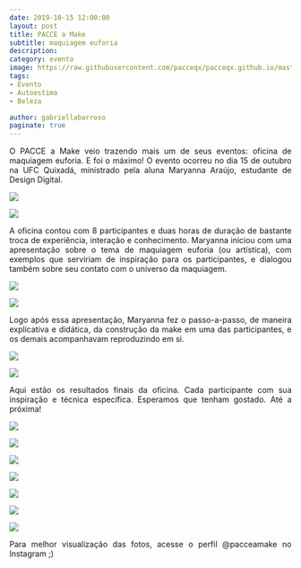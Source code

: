 ```yaml
---
date: 2019-10-15 12:00:00
layout: post
title: PACCE a Make
subtitle: maquiagem euforia
description: 
category: evento
image: https://raw.githubusercontent.com/pacceqx/pacceqx.github.io/master/assets/pic/2019-10-15/capa.png
tags:
- Evento
- Autoestima
- Beleza

author: gabriellabarroso
paginate: true
---
```

<p style="text-align: justify">
O PACCE a Make veio trazendo mais um de seus eventos: oficina de maquiagem euforia. E foi o máximo! O evento ocorreu no dia 15 de outubro na UFC Quixadá, ministrado pela aluna Maryanna Araújo, estudante de Design Digital. 
</p>

![](https://raw.githubusercontent.com/pacceqx/pacceqx.github.io/master/assets/pic/2019-10-15/img1.png)

![](https://raw.githubusercontent.com/pacceqx/pacceqx.github.io/master/assets/pic/2019-10-15/img2.png)

 <p style="text-align: justify">
 A oficina contou com 8 participantes e duas horas de duração de bastante troca de experiência, interação e conhecimento. Maryanna iniciou com uma apresentação sobre o tema de maquiagem euforia (ou artística), com exemplos que serviriam de inspiração para os participantes, e dialogou também sobre seu contato com o universo da maquiagem.
 </p>

![](https://raw.githubusercontent.com/pacceqx/pacceqx.github.io/master/assets/pic/2019-10-15/img3.png)

![](https://raw.githubusercontent.com/pacceqx/pacceqx.github.io/master/assets/pic/2019-10-15/img4.png)

<p style="text-align: justify">
Logo após essa apresentação, Maryanna fez o passo-a-passo, de maneira explicativa e didática, da construção da make em uma das participantes, e os demais acompanhavam reproduzindo em si.
 </p>

![](https://raw.githubusercontent.com/pacceqx/pacceqx.github.io/master/assets/pic/2019-10-08/img5.png)

![](https://raw.githubusercontent.com/pacceqx/pacceqx.github.io/master/assets/pic/2019-10-08/img6.png)

<p style="text-align: justify">
Aqui estão os resultados finais da oficina. Cada participante com sua inspiração e técnica específica. Esperamos que tenham gostado. Até a próxima!
</p>

![](https://raw.githubusercontent.com/pacceqx/pacceqx.github.io/master/assets/pic/2019-10-15/img7.png)

![](https://raw.githubusercontent.com/pacceqx/pacceqx.github.io/master/assets/pic/2019-10-15/img8.png)

![](https://raw.githubusercontent.com/pacceqx/pacceqx.github.io/master/assets/pic/2019-10-15/img9.png)

![](https://raw.githubusercontent.com/pacceqx/pacceqx.github.io/master/assets/pic/2019-10-15/img10.png)

![](https://raw.githubusercontent.com/pacceqx/pacceqx.github.io/master/assets/pic/2019-10-15/img11.png)

![](https://raw.githubusercontent.com/pacceqx/pacceqx.github.io/master/assets/pic/2019-10-15/img12.png)

![](https://raw.githubusercontent.com/pacceqx/pacceqx.github.io/master/assets/pic/2019-10-15/img13.png)

<p style="text-align: justify">
Para melhor visualização das fotos, acesse o perfil @pacceamake no Instagram ;)
</p>
